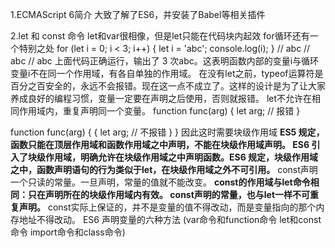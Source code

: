 1.ECMAScript 6简介
  大致了解了ES6，并安装了Babel等相关插件


2.let 和 const 命令
  let和var很相像，但是let只能在代码块内起效
  for循环还有一个特别之处
for (let i = 0; i < 3; i++) {
  let i = 'abc';
  console.log(i);
}
// abc
// abc
// abc
  上面代码正确运行，输出了 3 次abc。这表明函数内部的变量i与循环变量i不在同一个作用域，有各自单独的作用域。
  在没有let之前，typeof运算符是百分之百安全的，永远不会报错。现在这一点不成立了。这样的设计是为了让大家养成良好的编程习惯，变量一定要在声明之后使用，否则就报错。
  let不允许在相同作用域内，重复声明同一个变量。
function func(arg) {
  let arg; // 报错
}

function func(arg) {
  {
    let arg; // 不报错
  }
}
  因此这时需要块级作用域
  **ES5 规定，函数只能在顶层作用域和函数作用域之中声明，不能在块级作用域声明。
  ES6 引入了块级作用域，明确允许在块级作用域之中声明函数。ES6 规定，块级作用域之中，函数声明语句的行为类似于let，在块级作用域之外不可引用。**
  const声明一个只读的常量。一旦声明，常量的值就不能改变。
  **const的作用域与let命令相同：只在声明所在的块级作用域内有效。
  const声明的常量，也与let一样不可重复声明。**
  const实际上保证的，并不是变量的值不得改动，而是变量指向的那个内存地址不得改动。
  ES6 声明变量的六种方法
  (var命令和function命令
  let和const命令
  import命令和class命令)
